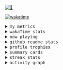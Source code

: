[![🐙](https://hits.seeyoufarm.com/api/count/incr/badge.svg?url=https%3A%2F%2Fgithub.com%2Fktnkk%2Fhit-counter&count_bg=%23070707&title_bg=%23070707&icon=&icon_color=%23E7E7E7&title=visitors&edge_flat=true)](https://hits.seeyoufarm.com)

[![wakatime](https://wakatime.com/badge/user/43ee8060-219a-4cc8-b7a0-9a681ab5a8a7.svg)](https://wakatime.com/@43ee8060-219a-4cc8-b7a0-9a681ab5a8a7)

<details>
  <summary> <samp>my metrics</samp></summary>
  
  <br>
  
 ![🐳](https://github.com/kkhys/kkhys/blob/main/github-metrics.svg)
  
  ***
</details>

<details>
  <summary> <samp>wakaTime stats</samp></summary>
  
  <br>
  
<!--START_SECTION:waka-->
![Code Time](http://img.shields.io/badge/Code%20Time-1%2C731%20hrs%209%20mins-blue)

**🐱 My GitHub Data** 

> 📦 4.9 MB Used in GitHub's Storage 
 > 
> 🏆 1,060 Contributions in the Year 2023
 > 
> 💼 Opted to Hire
 > 
> 📜 9 Public Repositories 
 > 
> 🔑 22 Private Repositories 
 > 
**I'm an Early 🐤** 

```text
🌞 Morning                4337 commits        ██████████░░░░░░░░░░░░░░░   38.48 % 
🌆 Daytime                2419 commits        █████░░░░░░░░░░░░░░░░░░░░   21.46 % 
🌃 Evening                3388 commits        ████████░░░░░░░░░░░░░░░░░   30.06 % 
🌙 Night                  1127 commits        ██░░░░░░░░░░░░░░░░░░░░░░░   10.00 % 
```
📅 **I'm Most Productive on Monday** 

```text
Monday                   1934 commits        ████░░░░░░░░░░░░░░░░░░░░░   17.16 % 
Tuesday                  1711 commits        ████░░░░░░░░░░░░░░░░░░░░░   15.18 % 
Wednesday                1691 commits        ████░░░░░░░░░░░░░░░░░░░░░   15.00 % 
Thursday                 1573 commits        ███░░░░░░░░░░░░░░░░░░░░░░   13.96 % 
Friday                   1593 commits        ████░░░░░░░░░░░░░░░░░░░░░   14.13 % 
Saturday                 1353 commits        ███░░░░░░░░░░░░░░░░░░░░░░   12.00 % 
Sunday                   1416 commits        ███░░░░░░░░░░░░░░░░░░░░░░   12.56 % 
```


📊 **This Week I Spent My Time On** 

```text
🕑︎ Time Zone: Asia/Tokyo

💬 Programming Languages: 
Other                    38 hrs 4 mins       ███████████████████░░░░░░   77.74 % 
Java                     5 hrs 3 mins        ███░░░░░░░░░░░░░░░░░░░░░░   10.34 % 
HTML                     1 hr 25 mins        █░░░░░░░░░░░░░░░░░░░░░░░░   02.90 % 
TypeScript               1 hr 13 mins        █░░░░░░░░░░░░░░░░░░░░░░░░   02.50 % 
Play2                    51 mins             ░░░░░░░░░░░░░░░░░░░░░░░░░   01.74 % 

🔥 Editors: 
Chrome                   38 hrs 4 mins       ███████████████████░░░░░░   77.72 % 
IntelliJ                 8 hrs 35 mins       ████░░░░░░░░░░░░░░░░░░░░░   17.54 % 
WebStorm                 2 hrs 16 mins       █░░░░░░░░░░░░░░░░░░░░░░░░   04.64 % 
DataGrip                 3 mins              ░░░░░░░░░░░░░░░░░░░░░░░░░   00.11 % 

💻 Operating System: 
Mac                      48 hrs 59 mins      █████████████████████████   100.00 % 
```


 Last Updated on 2023/10/22 18:35:40 UTC
<!--END_SECTION:waka-->
  
  ***
</details>


<details>
  <summary> <samp>now playing</samp></summary>
  
  <br>
 
 [![🐟](https://spotify-github-profile.vercel.app/api/view?uid=31ryofms4dnv7mrohhepo4c4zgqu&cover_image=true&theme=default&show_offline=false&background_color=121212&bar_color=53b14f&bar_color_cover=false)](https://open.spotify.com/user/31ryofms4dnv7mrohhepo4c4zgqu)
  
  ***
</details>

<details>
  <summary> <samp>github readme stats</samp></summary>
  
  <br>
  
 <p align="left"> 
  <img alt="🐠" src="https://github-readme-stats.vercel.app/api?username=kkhys&count_private=true&show_icons=true&theme=dark&include_all_commits=true" />
  <img alt="🐟" src="https://github-readme-stats.vercel.app/api/top-langs/?username=kkhys&layout=compact&theme=dark&langs_count=10&hide=HTML,CSS,SCSS" />
</p>
  
  ***
</details>

<details>
  <summary> <samp>profile trophies</samp></summary>
  
  <br>
  
  [![🐬](https://github-profile-trophy.vercel.app/?username=kkhys&rank=SECRET,SSS,SS,S,AAA,AA,A&theme=darkhub&row=1&margin-w=10&no-bg=true)](https://github.com/ryo-ma/github-profile-trophy)
  
  ***
</details>

<details>
  <summary> <samp>summary cards</samp></summary>
  
  <br>
  
  ![🐋](https://github-profile-summary-cards.vercel.app/api/cards/profile-details?username=kkhys&theme=github_dark)
  ![🦑](https://github-profile-summary-cards.vercel.app/api/cards/repos-per-language?username=kkhys&theme=github_dark)
  ![🦭](https://github-profile-summary-cards.vercel.app/api/cards/most-commit-language?username=kkhys&theme=github_dark)
  ![🦀](https://github-profile-summary-cards.vercel.app/api/cards/stats?username=kkhys&theme=github_dark)
  ![🦈](https://github-profile-summary-cards.vercel.app/api/cards/productive-time?username=kkhys&theme=github_dark)
  
  ***
</details>

<details>
  <summary> <samp>streak stats</samp></summary>
  
  <br>
  
  [![🐠](http://github-readme-streak-stats.herokuapp.com?user=kkhys&theme=dark)](https://git.io/streak-stats)
  
  ***
</details>

<details>
  <summary> <samp>activity graph</samp></summary>
  
  <br>
  
  [![🐡](https://github-readme-activity-graph.cyclic.app/graph?username=kkhys&theme=xcode)](https://github.com/ashutosh00710/github-readme-activity-graph)
  
  ***
</details>
